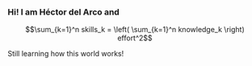 ### Hi! I am Héctor del Arco and 

$$\sum_{k=1}^n skills_k = \left( \sum_{k=1}^n knowledge_k \right) effort^2$$

Still learning how this world works!

<!--
**Th3Answ3r/Th3Answ3r** is a ✨ _special_ ✨ repository because its `README.md` (this file) appears on your GitHub profile.

Here are some ideas to get you started:

- 🔭 I’m currently working on ...
- 🌱 I’m currently learning ...
- 👯 I’m looking to collaborate on ...
- 🤔 I’m looking for help with ...
- 💬 Ask me about ...
- 📫 How to reach me: ...
- 😄 Pronouns: ...
- ⚡ Fun fact: ...

\left( \sum_{k=1}^n effort_k \right)^2
-->
